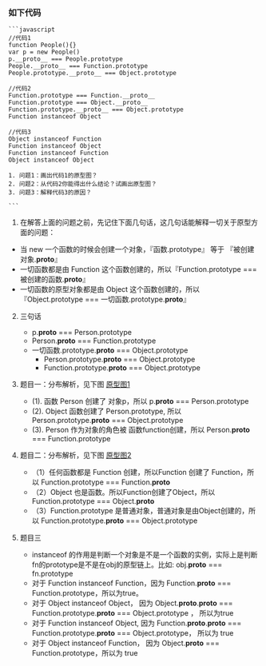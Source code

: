 ### 如下代码
    
    ```javascript
    //代码1
    function People(){}
    var p = new People()
    p.__proto__ === People.prototype 
    People.__proto__ === Function.prototype
    People.prototype.__proto__ === Object.prototype
    
    //代码2
    Function.prototype === Function.__proto__         
    Function.prototype === Object.__proto__           
    Function.prototype.__proto__ === Object.prototype 
    Function instanceof Object
    
    //代码3
    Object instanceof Function
    Function instanceof Object
    Function instanceof Function
    Object instanceof Object
    
    1. 问题1：画出代码1的原型图？
    2. 问题2：从代码2你能得出什么结论？试画出原型图？
    3. 问题3：解释代码3的原因？
    
    ```

1. 在解答上面的问题之前，先记住下面几句话，这几句话能解释一切关于原型方面的问题：
  - 当 new 一个函数的时候会创建一个对象，『函数.prototype』 等于 『被创建对象.__proto__』
  - 一切函数都是由 Function 这个函数创建的，所以『Function.prototype === 被创建的函数.__proto__』
  - 一切函数的原型对象都是由 Object 这个函数创建的，所以『Object.prototype === 一切函数.prototype.__proto__』

2. 三句话
    - p.__proto__ === Person.prototype
    - Person.__proto__ === Function.prototype
    - 一切函数.prototype.__proto__ === Object.prototype
        - Person.prototype.__proto__ === Object.prototype
        - Function.prototype.__proto__ === Object.prototype

3. 题目一：分布解析，见下图
    [原型图1](https://pic1.zhimg.com/b6aa8d4260e78ce3618e0d85febc2bbc_r.jpg)
    - (1). 函数 Person 创建了 对象p，所以 p.__proto__ === Person.prototype
    - (2). Object 函数创建了 Person.prototype, 所以 Person.prototype.__proto__ === Object.prototype
    - (3). Person 作为对象的角色被 函数function创建，所以 Person.__proto__ === Function.prototype

4. 题目二：分布解析，见下图
    [原型图2](https://pic4.zhimg.com/c2891fbeeb0530ef61885c0e6414170a_r.jpg)

    - （1）任何函数都是 Function 创建，所以Function 创建了 Function，所以 Function.prototype === Function.__proto__
    - （2）Object 也是函数。所以Function创建了Object，所以 Function.prototype === Object.__proto__
    - （3）Function.prototype 是普通对象，普通对象是由Object创建的，所以 Function.prototype.__proto__ === Object.prototype

5. 题目三
    - instanceof 的作用是判断一个对象是不是一个函数的实例，实际上是判断fn的prototype是不是在obj的原型链上。比如: obj.__proto__ === fn.prototype
    - 对于 Function instanceof Function，因为 Function.__proto__ === Function.prototype，所以为true。
    - 对于 Object instanceof Object， 因为 Object.__proto__.__proto__ === Function.prototype.__proto__ === Object.prototype ， 所以为true
    - 对于 Function instanceof Object, 因为 Function.__proto__.__proto__ === Function.prototype.__proto__ === Object.prototype， 所以为 true
    - 对于 Object instanceof Function， 因为 Object.__proto__ === Function.prototype，所以为 true

